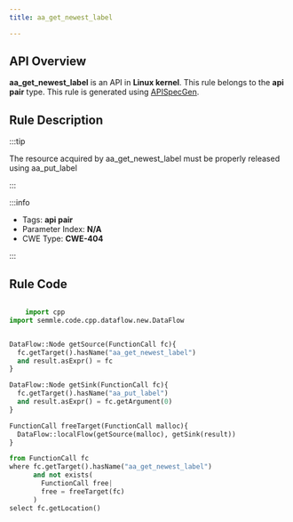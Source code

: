 ```yaml
---
title: aa_get_newest_label

---
```



## API Overview
**aa_get_newest_label** is an API in **Linux kernel**. This rule belongs to the **api pair** type. This rule is generated using [APISpecGen](../../tools/APISpecGen).
## Rule Description

:::tip

The resource acquired by aa_get_newest_label must be properly released using aa_put_label

:::

:::info

- Tags: **api pair**
- Parameter Index: **N/A**
- CWE Type: **CWE-404**

:::

## Rule Code
```python

    import cpp
import semmle.code.cpp.dataflow.new.DataFlow


DataFlow::Node getSource(FunctionCall fc){
  fc.getTarget().hasName("aa_get_newest_label")
  and result.asExpr() = fc
}

DataFlow::Node getSink(FunctionCall fc){
  fc.getTarget().hasName("aa_put_label")
  and result.asExpr() = fc.getArgument(0)
}

FunctionCall freeTarget(FunctionCall malloc){
  DataFlow::localFlow(getSource(malloc), getSink(result))
}

from FunctionCall fc
where fc.getTarget().hasName("aa_get_newest_label")
      and not exists(
        FunctionCall free| 
        free = freeTarget(fc)
      )
select fc.getLocation()

    
```